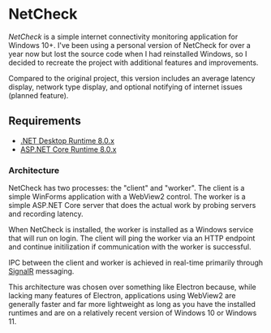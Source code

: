 # NetCheck

_NetCheck_ is a simple internet connectivity monitoring application for Windows 10+. I've been using a personal version of NetCheck for over a year now but lost the source code when I had reinstalled Windows, so I decided to recreate the project with additional features and improvements.

Compared to the original project, this version includes an average latency display, network type display, and optional notifying of internet issues (planned feature).

## Requirements

- [.NET Desktop Runtime 8.0.x](https://dotnet.microsoft.com/en-us/download/dotnet/thank-you/runtime-desktop-8.0.1-windows-x64-installer)
- [ASP.NET Core Runtime 8.0.x](https://dotnet.microsoft.com/en-us/download/dotnet/thank-you/runtime-aspnetcore-8.0.1-windows-x64-installer)

### Architecture

NetCheck has two processes: the "client" and "worker". The client is a simple WinForms application with a WebView2 control. The worker is a simple ASP.NET Core server that does the actual work by probing servers and recording latency.

When NetCheck is installed, the worker is installed as a Windows service that will run on login. The client will ping the worker via an HTTP endpoint and continue initilization if communication with the worker is successful.

IPC between the client and worker is achieved in real-time primarily through [SignalR](https://learn.microsoft.com/en-us/aspnet/core/signalr/introduction?view=aspnetcore-8.0) messaging.

This architecture was chosen over something like Electron because, while lacking many features of Electron, applications using WebView2 are generally faster and far more lightweight as long as you have the installed runtimes and are on a relatively recent version of Windows 10 or Windows 11.
